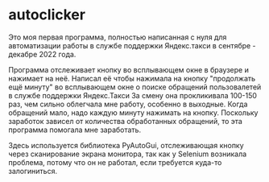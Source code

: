 # autoclicker

Это моя первая программа, полностью написанная с нуля для автоматизации работы в службе поддержки Яндекс.такси в сентябре - декабре 2022 года.

 Программа отслеживает кнопку во всплывающем окне в браузере и нажимает на неё.
Написал её чтобы нажимала на кнопку "продолжать ещё минуту" во всплывающем окне о поиске обращений пользовалетей в службе поддержки Яндекс.Такси
За смену она прокликивала 100-150 раз, чем сильно облегчала мне работу, особенно в выходные. Когда обращений мало, надо каждую минуту нажимать на кнопку.
Поскольку заработок зависел от количества обработанных обращений, то эта программа помогала мне заработать.

 Здесь используется библиотека PyAutoGui, отслеживающая кнопку через сканирование экрана монитора, так как у Selenium возникала проблема,
потому что он не работал, если требуется куда-то залогиниться.
